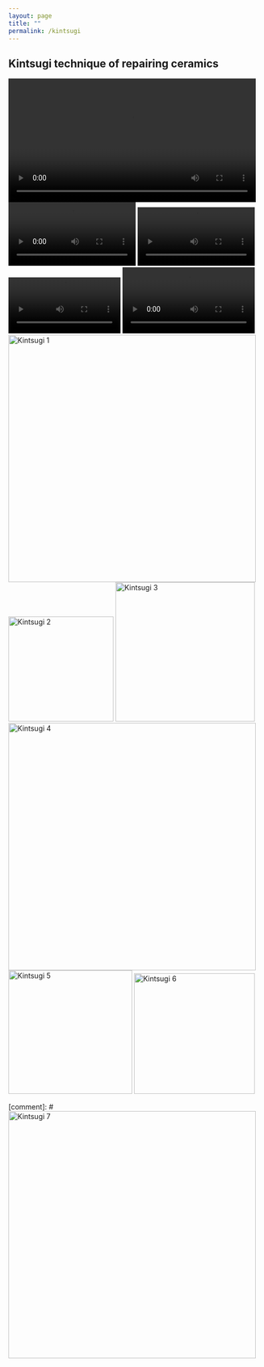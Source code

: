 ```yaml
---
layout: page
title: ""
permalink: /kintsugi
---
```


## Kintsugi technique of repairing ceramics

<video width="490" controls="controls">
  <source src="{{site.baseurl}}/pics/kintsugi0.mp4" type="video/mp4">
</video>
<video width="252" controls="controls">
  <source src="{{site.baseurl}}/pics/kintsugi1.mp4" type="video/mp4">
</video>
<video width="232" controls="controls">
  <source src="{{site.baseurl}}/pics/kintsugi2.mp4" type="video/mp4">
</video>
<video width="222" controls="controls">
  <source src="{{site.baseurl}}/pics/kintsugi3.mp4" type="video/mp4">
</video>
<video width="262" controls="controls">
  <source src="{{site.baseurl}}/pics/kintsugi4.mp4" type="video/mp4">
</video>
<img src="{{site.baseurl}}/pics/kintsugi1.jpg" alt="Kintsugi 1" title="Kintsugi 1" width="490">
<img src="{{site.baseurl}}/pics/kintsugi2.jpg" alt="Kintsugi 2" title="Kintsugi 2" width="208">
<img src="{{site.baseurl}}/pics/kintsugi3.jpg" alt="Kintsugi 3" title="Kintsugi 3" width="276">
<img src="{{site.baseurl}}/pics/kintsugi4.jpg" alt="Kintsugi 4" title="Kintsugi 4" width="490">
<img src="{{site.baseurl}}/pics/kintsugi5.jpg" alt="Kintsugi 5" title="Kintsugi 5" width="245">
<img src="{{site.baseurl}}/pics/kintsugi6.jpg" alt="Kintsugi 6" title="Kintsugi 6" width="239">

[comment]: # <img src="{{site.baseurl}}/pics/kintsugi7.jpg" alt="Kintsugi 7" title="Kintsugi 7" width="490">